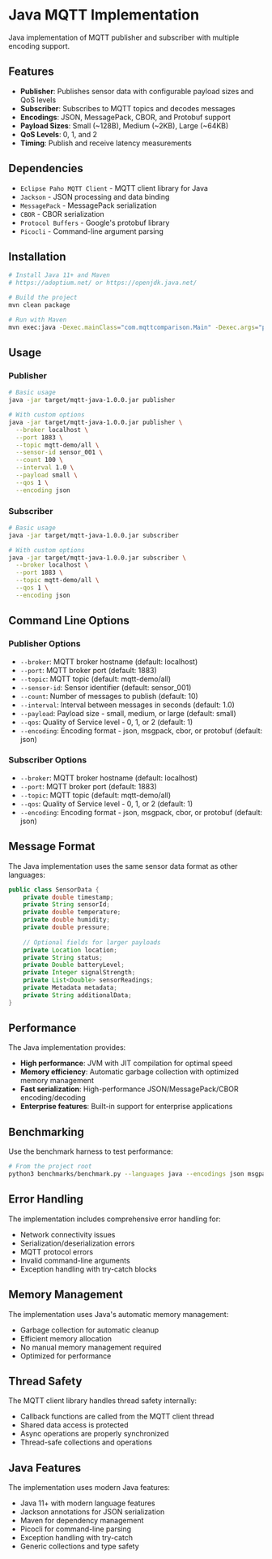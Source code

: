 # Java MQTT Implementation

Java implementation of MQTT publisher and subscriber with multiple encoding support.

## Features

- **Publisher**: Publishes sensor data with configurable payload sizes and QoS levels
- **Subscriber**: Subscribes to MQTT topics and decodes messages
- **Encodings**: JSON, MessagePack, CBOR, and Protobuf support
- **Payload Sizes**: Small (~128B), Medium (~2KB), Large (~64KB)
- **QoS Levels**: 0, 1, and 2
- **Timing**: Publish and receive latency measurements

## Dependencies

- `Eclipse Paho MQTT Client` - MQTT client library for Java
- `Jackson` - JSON processing and data binding
- `MessagePack` - MessagePack serialization
- `CBOR` - CBOR serialization
- `Protocol Buffers` - Google's protobuf library
- `Picocli` - Command-line argument parsing

## Installation

```bash
# Install Java 11+ and Maven
# https://adoptium.net/ or https://openjdk.java.net/

# Build the project
mvn clean package

# Run with Maven
mvn exec:java -Dexec.mainClass="com.mqttcomparison.Main" -Dexec.args="publisher"
```

## Usage

### Publisher

```bash
# Basic usage
java -jar target/mqtt-java-1.0.0.jar publisher

# With custom options
java -jar target/mqtt-java-1.0.0.jar publisher \
  --broker localhost \
  --port 1883 \
  --topic mqtt-demo/all \
  --sensor-id sensor_001 \
  --count 100 \
  --interval 1.0 \
  --payload small \
  --qos 1 \
  --encoding json
```

### Subscriber

```bash
# Basic usage
java -jar target/mqtt-java-1.0.0.jar subscriber

# With custom options
java -jar target/mqtt-java-1.0.0.jar subscriber \
  --broker localhost \
  --port 1883 \
  --topic mqtt-demo/all \
  --qos 1 \
  --encoding json
```

## Command Line Options

### Publisher Options

- `--broker`: MQTT broker hostname (default: localhost)
- `--port`: MQTT broker port (default: 1883)
- `--topic`: MQTT topic (default: mqtt-demo/all)
- `--sensor-id`: Sensor identifier (default: sensor_001)
- `--count`: Number of messages to publish (default: 10)
- `--interval`: Interval between messages in seconds (default: 1.0)
- `--payload`: Payload size - small, medium, or large (default: small)
- `--qos`: Quality of Service level - 0, 1, or 2 (default: 1)
- `--encoding`: Encoding format - json, msgpack, cbor, or protobuf (default: json)

### Subscriber Options

- `--broker`: MQTT broker hostname (default: localhost)
- `--port`: MQTT broker port (default: 1883)
- `--topic`: MQTT topic (default: mqtt-demo/all)
- `--qos`: Quality of Service level - 0, 1, or 2 (default: 1)
- `--encoding`: Encoding format - json, msgpack, cbor, or protobuf (default: json)

## Message Format

The Java implementation uses the same sensor data format as other languages:

```java
public class SensorData {
    private double timestamp;
    private String sensorId;
    private double temperature;
    private double humidity;
    private double pressure;
    
    // Optional fields for larger payloads
    private Location location;
    private String status;
    private Double batteryLevel;
    private Integer signalStrength;
    private List<Double> sensorReadings;
    private Metadata metadata;
    private String additionalData;
}
```

## Performance

The Java implementation provides:

- **High performance**: JVM with JIT compilation for optimal speed
- **Memory efficiency**: Automatic garbage collection with optimized memory management
- **Fast serialization**: High-performance JSON/MessagePack/CBOR encoding/decoding
- **Enterprise features**: Built-in support for enterprise applications

## Benchmarking

Use the benchmark harness to test performance:

```bash
# From the project root
python3 benchmarks/benchmark.py --languages java --encodings json msgpack cbor protobuf
```

## Error Handling

The implementation includes comprehensive error handling for:

- Network connectivity issues
- Serialization/deserialization errors
- MQTT protocol errors
- Invalid command-line arguments
- Exception handling with try-catch blocks

## Memory Management

The implementation uses Java's automatic memory management:

- Garbage collection for automatic cleanup
- Efficient memory allocation
- No manual memory management required
- Optimized for performance

## Thread Safety

The MQTT client library handles thread safety internally:

- Callback functions are called from the MQTT client thread
- Shared data access is protected
- Async operations are properly synchronized
- Thread-safe collections and operations

## Java Features

The implementation uses modern Java features:

- Java 11+ with modern language features
- Jackson annotations for JSON serialization
- Maven for dependency management
- Picocli for command-line parsing
- Exception handling with try-catch
- Generic collections and type safety
